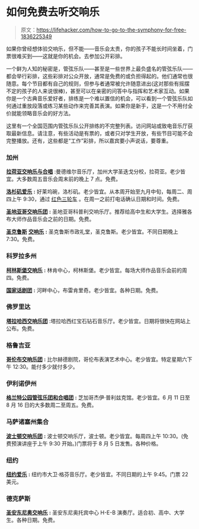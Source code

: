 # 如何免费去听交响乐

> 原文：<https://lifehacker.com/how-to-go-to-the-symphony-for-free-1836225349>

如果你曾经想体验交响乐，但不能——音乐会太贵，你的孩子不能长时间坐着，门票很难买到——这就是你的机会。去参加公开彩排。



一个鲜为人知的秘密是，管弦乐队——甚至是一些世界上最负盛名的管弦乐队——都会举行彩排，这些彩排对公众开放，通常是免费的或负担得起的。他们通常也很随意。每个节目都有自己的规则，但参与者通常被允许随意进出(这对那些有摇摆不定的孩子的人来说很棒)，甚至可以在亲密的问答中与指挥和艺术家互动。如果你是一个古典音乐爱好者，排练是一个难以置信的机会，可以看到一个管弦乐队如何通过重放段落或练习某些动作来完善其表演。如果你是新手，这是一个不用付全价就能领略音乐会的好方法。

这里有一个全国范围内管弦乐队公开排练的不完整列表。访问网站或致电音乐厅获取最新信息。请注意，有些活动是有票的，或者只对学生开放，有些节目可能不会完整播放。还有，这些都是“工作”彩排，所以嘉宾要小声说话，要尊重。

### **加州**

[**拉荷亚交响乐与合唱**](https://lajollasymphony.com/free-rehearsals/) :曼德维尔音乐厅，加州大学圣迭戈分校，拉荷亚。老少皆宜。大多数周五音乐会周末前的晚上 7 点。免费。

[**洛杉矶爱乐**](https://www.laphil.com/) **:** 好莱坞碗，洛杉矶。老少皆宜。从本周开始至九月中旬，每周二、周四上午 9:30，通过 [红色三轮车](http://redtri.com/los-angeles/free-hollywood-bowl-rehearsals/slide/1) 。在周一之前打电话确认日期和时间。免费。

[**圣地亚哥交响乐团**](https://www.sandiegosymphony.org/schools-community/open-rehearsals/) **:** 圣地亚哥科普利交响乐厅。推荐给高中生和大学生。选择雅各布大师作品音乐会之前的日期。免费。

[**圣克鲁斯**](https://santacruzsymphony.org/open-rehearsals) [**交响乐**](https://santacruzsymphony.org/open-rehearsals) **:** 圣克鲁斯市政礼堂，圣克鲁斯。老少皆宜。不同日期晚上 7:30。免费。

### 科罗拉多州

[**柯林斯堡交响乐**](http://www.fcsymphony.org/support/open-rehearsal/) **:** 林肯中心，柯林斯堡。老少皆宜。每场大师作品音乐会前的周四。免费。

[**国家话剧团**](https://www.nromusic.com/tickets-and-events/) **:** 河畔中心，布雷肯里奇。老少皆宜。各种日期。免费。

### **佛罗里达**

[**塔拉哈西交响乐团**](https://www.tallahasseesymphony.org/open-rehearsal/) :塔拉哈西红宝石钻石音乐厅。老少皆宜。日期将很快在网站上公布。免费。

### **格鲁吉亚**

[**哥伦布交响乐团**](https://csoga.org/openrehearsals/) **:** 比尔赫德剧院，哥伦布表演艺术中心。老少皆宜。特定星期六下午 12:30。能付多少就付多少。

### 伊利诺伊州

[**格兰特公园管弦乐团和合唱团**](https://www.grantparkmusicfestival.com/festival-connect/open-rehearsals) **:** 芝加哥杰伊·普利兹克馆。老少皆宜。6 月 11 日至 8 月 16 日的大多数周二至周五。免费。

### **马萨诸塞州集合**

[**波士顿交响乐团**](https://www.bso.org/Performance/Listing?brands=1182&eventTypes=2312) **:** 波士顿交响乐厅，波士顿。老少皆宜。每周四上午 10:30。(免费预演讲座于上午 9:30 开始。)门票将于 8 月 5 日发售。各种价格。

### 纽约

[**纽约爱乐**](https://nyphil.org/openrehearsals) **:** 纽约市大卫·格芬音乐厅。老少皆宜。不同日期的上午 9:45。门票 22 美元。

### **德克萨斯**

[**圣安东尼奥交响乐**](https://sasymphony.org/education/open-rehearsals/) **:** 圣安东尼奥托宾中心 H-E-B 演奏厅。适合初、高中、大学生。各种日期。免费。